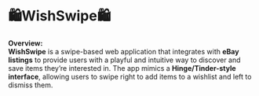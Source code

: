 # 🛍️WishSwipe🛍️

**Overview:**  
**WishSwipe** is a swipe-based web application that integrates with **eBay listings** to provide users with a playful and intuitive way to discover and save items they’re interested in. The app mimics a **Hinge/Tinder-style interface**, allowing users to swipe right to add items to a wishlist and left to dismiss them.
